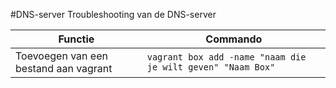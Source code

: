 #DNS-server
Troubleshooting van de DNS-server
 
 Functie| Commando
 ----------| -------------------
 Toevoegen van een bestand aan vagrant| ```vagrant box add -name "naam die je wilt geven" "Naam Box"```
